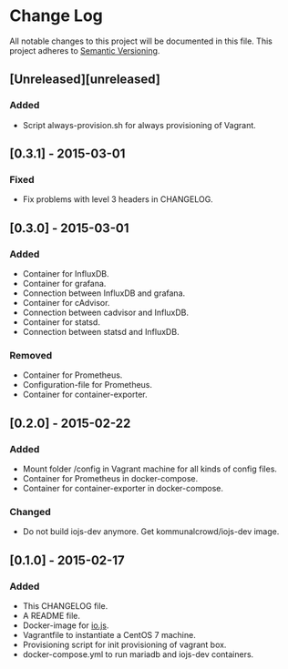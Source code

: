 # Change Log
All notable changes to this project will be documented in this file.
This project adheres to [Semantic Versioning](http://semver.org/).

## [Unreleased][unreleased]
### Added
- Script always-provision.sh for always provisioning of Vagrant.

## [0.3.1] - 2015-03-01
### Fixed
- Fix problems with level 3 headers in CHANGELOG.

## [0.3.0] - 2015-03-01
### Added
- Container for InfluxDB.
- Container for grafana.
- Connection between InfluxDB and grafana.
- Container for cAdvisor.
- Connection between cadvisor and InfluxDB.
- Container for statsd.
- Connection between statsd and InfluxDB.

### Removed
- Container for Prometheus.
- Configuration-file for Prometheus.
- Container for container-exporter.

## [0.2.0] - 2015-02-22
### Added
- Mount folder /config in Vagrant machine for all kinds of config files.
- Container for Prometheus in docker-compose.
- Container for container-exporter in docker-compose.

### Changed
- Do not build iojs-dev anymore. Get kommunalcrowd/iojs-dev image.

## [0.1.0] - 2015-02-17
### Added
- This CHANGELOG file.
- A README file.
- Docker-image for [io.js](https://iojs.org).
- Vagrantfile to instantiate a CentOS 7 machine.
- Provisioning script for init provisioning of vagrant box.
- docker-compose.yml to run mariadb and iojs-dev containers.
